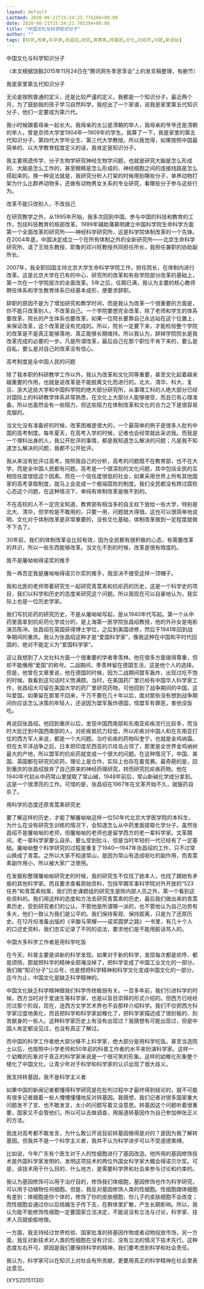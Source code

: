 ```yaml
---
layout: default
Lastmod: 2020-06-21T15:24:23.774266+00:00
date: 2020-06-21T15:24:21.705394+00:00
title: "中国文化与科学知识分子"
author: ""
tags: [科学,改革,科学家,张昌绍,研究,青蒿素,转基因,文化,抗疟药,问题,新语丝]
---
```


中国文化与科学知识分子

（本文根据饶毅2015年11月24日在“腾讯网冬季思享会”上的发言稿整理，有删节）

我是家里第五代知识分子

无论是按照普通的定义，还是比较严谨的定义，我都是一个知识分子。最近两个月，为了鼓励我的孩子学习自然科学，我挖出了一个家谱，说我是家里第五代知识分子，他们一定要成为第六代。

我小时候跟着母亲一起长大。我母亲的太公是清朝的举人，我母亲的爷爷还是清朝的举人，曾是京师大学堂1904年—1909年的学生。我算了一下，我是家里的第五代知识分子、第四代大学毕业生、第三代大学教授。所以我觉得，如果按照中国最简单的、以大学教育程度定义的话，我肯定是知识分子。

我主要用遗传学、分子生物学研究神经生物学问题，也就是研究大脑是怎么形成的、大脑是怎么工作的，甚至眼睛是怎么形成的、神经细胞之间的连接线路是怎么搭起来的。换一种说法就是，我研究分析人打架的时候用到哪些分子，单养动物打架为什么比群养动物多，还做有动物男女关系的专业研究，看哪些分子参与这些行为。

改革不能只改别人，不改自己

在研究教学之外，从1995年开始，我多次回到中国，参与中国的科技和教育的工作，包括科技教育的局部改革。1999年辅助蒲慕明建立中国科学院生命科学方面第一个全面改革的研究所——神经科学研究所，这是科学院体制改革的一个先锋。在2004年底，中国决定成立一个在所有体制之外的全新研究所——北京生命科学研究所，请了王晓东教授、耶鲁的邓兴旺教授共同担任所长，我担任兼职的协助副所长。

2007年，我全职回国主持北京大学生命科学学院工作，担任院长，在体制内进行改革。这是北京大学在已有的中心、研究所的改革和有些学院部分改革的基础上，第一次在一个学院层次的全面改革。5年之后，任期已满，我认为主要的核心教师聘任体系和学生教育体系已经基本成形，便要求辞职。

辞职的原因不是为了增加研究和教学时间，而是我认为改革一个很重要的方面是，你不能只改革别人，不改革自己。一个学院要想完全改革，除了老师和学生的体系要改革，院长的产生体系也要改革。如果一位院长要靠自己永远站在这个位置上，来保证改革，这个改革是没有完成的。所以，院长一定要下来，才能检验整个学院的改革是不是真正能够落地、真正能够长期维持。所以我认为，辞掉学院院长是我改革完成的必要的一步。凡是所谓改革，最后自己在那个职位不肯下来的，要么是自私，要么是对自己的改革没有信心。

高考制度是全中国人民的问题

除了我本职的科研教学工作以外，我认为改革和文化同等重要，甚至文化起着越来越重要的作用，也就是说改革是不能脱离文化而进行的。北大、清华、科大、复旦、浙大这些大学和中国科学院的绝大部分研究所，从事理工科的人绝大部分已经对国际上的科研教学体系非常熟悉，在文化上大部分人能够接受，而且已有心理准备。所以也虽然会有一些阻力，但这些阻力在体制改革和文化的合力之下是很容易克服的。

当文化没有准备好的时候，改革困难是很大的，一个最简单的例子是很多人批判中国的高考制度。每年夏天，在高考入学的时候，记者也会经常就此采访我。而我是一个理科出身的人，我公开批评的事情，都是我知道怎么解决的问题；凡是我不知道怎么解决的问题，我都不公开批评。

我从来没有批评过高考。按照我自己的分析，高考的问题既不在教育部，也不在大学，而是全中国人民都有问题。高考是一个很深刻的文化问题，其中包括全民的互相信任度很低这个因素。而在一个信任度很低的社会，如果采用世界上所有其他国家的高考录取制度，就马上会变成一个极端腐败的制度。我们全民都没有跨过腐败心态这个问题，在这种情况下，单纯有体制改革是做不到的。

不在高校的人不一定完全知道，教育部有相当多的自主权下放给一些大学，特别是北大、清华，但学校是不敢用的，只要一用，问题就大得很。这也可以很简单地说明，文化对于体制改革是非常重要的，没有文化基础，体制改革做到一定程度就做不下去了。

30年前，我们的体制改革会比较有效，因为全民都有很积极的心态，有需要改革的共识，所以一些东西能够改革。当文化不到的时候，改革是很有限度的。

我不是屠呦呦得诺奖的推手

我一再否定我是屠呦呦得诺贝尔奖的推手，我坚决不接受这样一顶帽子。

我和北医的老师带着研究生一起研究青蒿素和抗疟药的历史，这是一个科学史的项目，我们以科学和历史的态度来研究这个问题。所以我现在可以自豪地认为，我实际上也是一位历史学家。

我们写抗疟药的研究历史，不是从屠呦呦写起，是从1940年代写起。第一个从中药里面拿到抗疟药化学成分的，是上海第一医学院张昌绍教授，他的外孙女是电影演员陈冲。张昌绍在英国获得博士学位，之后到美国进修，然后于1941年回到战争期间的重庆。我认为张昌绍这种才是“爱国科学家”，像我这种在中国和平时代回国的，绝对不能定义为“爱国科学家”。

这让我想到了人文社科方面一个很重要的学者季羡林。他在很多方面值得尊重，但却不能僭用“爱国”的称号。二战期间，季羡林留在德国生活，这是他个人的选择。但是，他曾在文章里说，他在德国的时候，因为二战期间盟军轰炸，出现过吃不饱的时候。我看到这句话时义愤满腔。当时，在美国药厂里已经有中国华人科学家工作，张昌绍大可留在美国大学的药厂里研究药物，可他回到了战争期间的中国，这叫爱国。如果留在那里不回来，千万不要在几十年以后，面对那些没有想到战争期间你应该怎么决策的年轻人，还说因为盟军轰炸德国，怪盟军有罪恶，害他没饭吃。

再说回张昌绍。他回到重庆以后，发现中国西南部和东南亚疟疾流行比较多，而当时大批迁到中国西南部的人，对疟疾抵抗力较低，所以疟疾对中国人和在东南亚打仗的西方军人来说，都是一个大问题。治疗疟疾的药物叫奎宁，也就是金鸡纳霜。但在太平洋战争之后，日本把印度尼西亚的爪哇岛占领了，那里是全世界金鸡纳树最大的产地，所以盟军的抗疟药就变成一个很大的问题。在这种情况下，中国、美国、英国都在研究抗疟药，理论上是合作，实际上也存在着竞赛。最奇葩的是，回到重庆的张昌绍放弃了自己原来的神经药理研究，转而研究抗疟疾药物。他在1940年代初从中药常山里提取了常山碱，1948年前后，常山新碱化学成分拿到。这是一个很漂亮的工作。可惜的是，张昌绍在1967年在文革开始不久，就服药自杀了。

用科学的态度还原青蒿素研究史

要了解这样的历史，才能了解屠呦呦这样一位50年代北京大学医学院的本科生，为什么在没有研究生训练的情况下，会知道怎么从中药里面提取化学分子。虽然张昌绍不是屠呦呦的老师，但屠呦呦的老师也是留学西方的老一辈科学家。文革期间，老一辈科学家要么自杀，要么受到批斗，但是当时年轻的一代已经有了一定基础。屠呦呦整个科学研究的过程是重复了1940—1947年张昌绍的工作，只不过常山换成了青蒿。之所以大家不知道常山，是因为常山有造成呕吐的副作用，而青蒿素副作用小，所以被大家广泛使用。

在发掘和整理屠呦呦研究史的时候，我的研究生不仅找了她本人，也找了跟她有矛盾的其他科学家。而且要求查看原始资料，包括早期军事科学院对外开放的“523任务”和青蒿素档案，我们历史课题组的研究生是除内部人员之外，第一个看到这些资料的。我们用这样的态度和方法去研究青蒿素的历史，最后我们做出来的青蒿素历史，受到研究者们的公认，不管他是所谓哪一派的，也不管他认为自己功劳有多大，他们一致认为我们是公平的。我们保持客观、保持距离，只是为了还原历史。在12月份准备出版的《辛酸与荣耀——诺奖圆梦之路》一书里，有几十个人的口述史资料，我们忠实记录了不同的说法，要求他们是不能用脏话骂人的。

中国大多科学工作者是用科学吃饭

在今天，科普主要是讲新的科学发现。如果对于新的科学，发现每次都是欢呼、都是颂扬，那就把科学的精神全部淹没掉了，把科学变成了中国工业文化的一部分。我们做“知识分子”公众号，也是想把科学精神和科学文化变成中国文化的一部分，迄今为止，中国文化是缺乏科学精神的。

中国文化缺乏科学精神跟我们科学传统极弱有关。一百多年前，我们引进科学的时候，西方当时对于爱迪生等科学家，也是以盲目崇拜的形式介绍的。但西方已经经历过那个阶段，现在，连西方文学艺术界也不会那样介绍科学。我们不仅把西方科学家过度地美化，而且把科学和科学家幼稚化了，把科学家描述成了很刻板的、刻苦献身的一些人。这种科学家历史上有没有出现过？我猜想有可能出现过，但是中国人肯定都没见过，也没有真正了解过。

而中国的科学工作者绝大部分够不上科学家，绝大部分是用科学吃饭。甚至当选院士以后，也按照中小学老师和50年前的科普工作者的水平来扮演科学家。这样一个幼稚的形象对于真正的科学家来说是一个很可笑的形象。这样的幼稚化形象整个矮化了中国文化，让青少年对于科学和科学家的认识出现了很大歧义。

我支持转基因，我不是科学主义者

如果中国的新闻记者都懂得科学研究是在批判过程中才最终得到结论的，就不可能有很多记者跟着一些人懵懵懂懂地反对转基因。我猜想，我们记者对很多国家重大问题发不了言、也不敢发言，太小的问题写着又没意思。转基因这个问题听着很重要，国家又不会管他们，所以可以去做调查，用报道转基因作为自己参加伸张正义的方法。

我连对高考都不敢发言，为什么敢公开说目前转基因做得是对的？是因为我了解转基因。但我并不是一个科学主义者，我并不认为科学进步可以不受道德束缚。

比如说，今年广东有个医生对于人的性细胞进行了基因改造。他所用的基因修饰技术是外国科学家发明的，发明这项技术的两位外国女科学家大概会得诺贝尔奖。可是，该技术用于什么目的、什么地方，是需要科学界和社会来参与讨论和约束的。

我认为基因修饰可以用于治疗目的，修饰我们体细胞，基因修饰也作为科学研究，可以用于动植物任何细胞。但是，我反对基因修饰人类的性细胞。性细胞跟体细胞有差别：体细胞是你个体的，修饰了你的皮肤细胞，你儿子的皮肤细胞不会改变；而性细胞会通过你以后结婚生子传下去，在群体里扩散，产生长期影响。所以，我认为能不能修饰性细胞一定要国家立法决定，不能说没有立法与讨论，科学家、技术人员就偷偷地做。

一方面，我支持经过世界检验、国家批准的转基因作物或者动物投放市场，另一方面，我反对新技术对人类的性细胞在没有讨论、没有立法的情况下技术先行。这种态度左右开弓，原因是我们要保持科学的精神，我们要考虑到科学和社会责任。

我认为，科学家可以在知识上对社会有所贡献，更要用真正的科学精神在社会里表达意见。

(XYS20151130)

